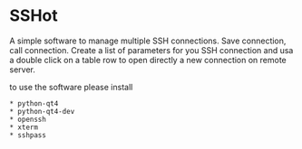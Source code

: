 SSHot
=====

A simple software to manage multiple SSH connections. Save connection, call connection.
Create a list of parameters for you SSH connection and usa a double click on a table row
to open directly a new connection on remote server.

to use the software please install

    * python-qt4
    * python-qt4-dev
    * openssh
    * xterm
    * sshpass


